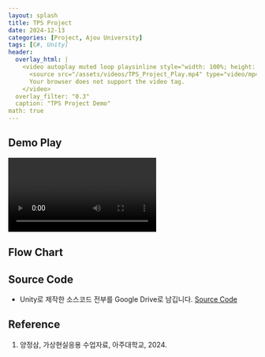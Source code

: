 ```yaml
---
layout: splash
title: TPS Project
date: 2024-12-13
categories: [Project, Ajou University]
tags: [C#, Unity]
header:
  overlay_html: |
    <video autoplay muted loop playsinline style="width: 100%; height: auto; object-fit: cover;">
      <source src="/assets/videos/TPS_Project_Play.mp4" type="video/mp4">
      Your browser does not support the video tag.
    </video>
  overlay_filter: "0.3"
  caption: "TPS Project Demo"
math: true
---
```

## Demo Play
<video controls style="max-width: 100%; height: auto;">
    <source src="/assets/videos/TPS_Project_Play.mp4" type="video/mp4">
</video>


## Flow Chart

## Source Code
- Unity로 제작한 소스코드 전부를 Google Drive로 남깁니다.
[Source Code]()

## Reference
1. 양정삼, 가상현실응용 수업자료, 아주대학교, 2024.